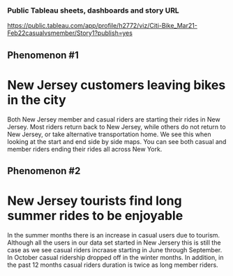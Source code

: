### Public Tableau sheets, dashboards and story URL
https://public.tableau.com/app/profile/h2772/viz/Citi-Bike_Mar21-Feb22casualvsmember/Story1?publish=yes

## Phenomenon #1
# New Jersey customers leaving bikes in the city
Both New Jersey member and casual riders are starting their rides in New Jersey. Most riders return back to New Jersey, while others do not return to New Jersey, or take alternative transportation home. We see this when looking at the start and end side by side maps. You can see both casual and member riders ending their rides all across New York.

## Phenomenon #2
# New Jersey tourists find long summer rides to be enjoyable
In the summer months there is an increase in casual users due to tourism.  Although all the users in our data set started in New Jersery this is still the case as we see casual riders incraase starting in June through September.  In October casual ridership dropped off in the winter months.  In addition, in the past 12 months casual riders duration is twice as long member riders.
